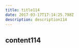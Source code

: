 ```yaml
---
title: title114
date: 2017-03-17T17:14:25.798Z
description: description114
---
```


## content114
  
